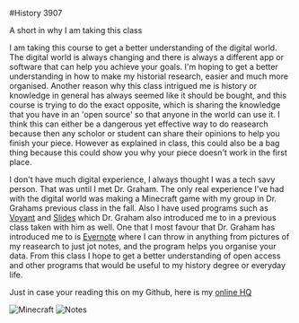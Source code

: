 #History 3907

A short in why I am taking this class

I am taking this course to get a better understanding of the digital world. The digital world is always changing and there is always a different app or software that can help you achieve your goals. I'm hoping to get a better understanding in how to make my historial research, easier and much more organised. Another reason why this class intrigued me is history or knowledge in general has always seemed like it should be bought, and this course is trying to do the exact opposite, which is sharing the knowledge that you have in an 'open source' so that anyone in the world can use it. I think this can either be a dangerous yet effective way to do reasearch because then any scholor or student can share their opinions to help you finish your piece. However as explained in class, this could also be a bag thing because this could show you why your piece doesn't work in the first place.

I don't have much digital experience, I always thought I was a tech savy person. That was until I met Dr. Graham. The only real experience I've had with the digital world was making a Minecraft game with my group in Dr. Grahams previous class in the fall. Also I have used programs such as [Voyant](http://voyant-tools.org/) and [Slides](https://slides.com/) which Dr. Graham also introduced me to in a previous class taken with him as well. One that I most favour that Dr. Graham has introduced me to is [Evernote](https://evernote.com/) where I can throw in anything from pictures of my reasearch to just jot notes, and the program helps you organise your data. From this class I hope to get a better understanding of open access and other programs that would be useful to my history degree or everyday life. 

Just in case your reading this on my Github, here is my [online HQ](http://valdezhist3907.wordpress.com)

![Minecraft](http://assets2.ignimgs.com/2014/09/18/20823568minejpg-20f48d_1280w.jpg)
![Notes](http://www.playbillsvspayingbills.com/wp-content/uploads/2013/04/paper-monster-300x265.jpg)



